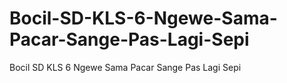 # Bocil-SD-KLS-6-Ngewe-Sama-Pacar-Sange-Pas-Lagi-Sepi
Bocil SD KLS 6 Ngewe Sama Pacar Sange Pas Lagi Sepi
